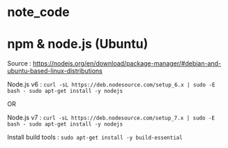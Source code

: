 # note_code

# npm & node.js (Ubuntu)
Source :
<a href="https://nodejs.org/en/download/package-manager/#debian-and-ubuntu-based-linux-distributions" target="_blank">
https://nodejs.org/en/download/package-manager/#debian-and-ubuntu-based-linux-distributions
</a>

Node.js v6 :
`curl -sL https://deb.nodesource.com/setup_6.x | sudo -E bash -
sudo apt-get install -y nodejs`

OR

Node.js v7 :
`curl -sL https://deb.nodesource.com/setup_7.x | sudo -E bash -
sudo apt-get install -y nodejs`

Install build tools :
`sudo apt-get install -y build-essential`
